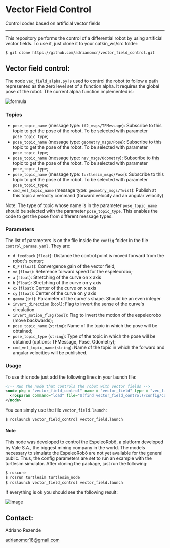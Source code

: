 # Vector Field Control
Control codes based on artificial vector fields

---------------------
This repository performs the control of a differential robot by using artificial vector fields. To use it, just clone it to your catkin_ws/src folder:

```bash
$ git clone https://github.com/adrianomcr/vector_field_control.git
```



## Vector field control:

The node `vec_field_alpha.py` is used to control the robot to follow a path represented as the zero level set of a function alpha. It requires the global pose of the robot. The current alpha function implemented is:

<!-- <img src="https://latex.codecogs.com/svg.latex?\Large&space;\alpha(x,y)=\left(\left(\frac{x-c_x}{a}\right)^\gamma+\left(\frac{y-c_y}{b}\right)^\gamma\right)^{\frac{1}{\gamma}}-1" /> -->

![formula](https://render.githubusercontent.com/render/math?math=\alpha(x,y)=\left(\left(\frac{x-c_x}{a}\right)^\gamma+\left(\frac{y-c_y}{b}\right)^\gamma\right)^{\frac{1}{\gamma}}-1)


### Topics

- `pose_topic_name`  (message type: `tf2_msgs/TFMessage`): Subscribe to this topic to get the pose of the robot. To be selected with parameter `pose_topic_type`;
- `pose_topic_name`  (message type: `geometry_msgs/Pose`): Subscribe to this topic to get the pose of the robot. To be selected with parameter `pose_topic_type`;
- `pose_topic_name`  (message type: `nav_msgs/Odometry`): Subscribe to this topic to get the pose of the robot. To be selected with parameter `pose_topic_type`;
- `pose_topic_name`  (message type: `turtlesim_msgs/Pose`): Subscribe to this topic to get the pose of the robot. To be selected with parameter `pose_topic_type`;
- `cmd_vel_topic_name`  (message type: `geometry_msgs/Twist`): Publish at this topic a velocity command (forward velocity and an angular velocity)

Note: The type of topic whose name  is in the parameter `pose_topic_name` should be selected with the parameter `pose_topic_type`. This enables the code to get the pose from different message types.

### Parameters

The list of parameters is on the file inside the `config` folder in the file `control_params.yaml`. They are:

- `d_feedback` (`float`): Distance the control point is moved forward from the robot's center;
- `K_F` (`float`): Convergence gain of the vector field;
- `vd` (`float`): Reference forward speed for the espeleorobo;
- `a` (`float`): Stretching of the curve on x axis
- `b` (`float`): Stretching of the curve on y axis
- `cx` (`float`): Center of the curve on x axis
- `cy` (`float`): Center of the curve on y axis
- `gamma` (`int`): Parameter of the curve's shape. Should be an even integer
- `invert_direction` (`bool`): Flag to invert the sense of the curve's circulation
- `invert_motion_flag` (`bool`): Flag to invert the motion of the espeleorobo (move backwards);
- `pose_topic_name` (`string`): Name of the topic in which the pose will be obtained;
- `pose_topic_type` (`string`): Type of the topic in which the pose will be obtained (options: TFMessage, Pose, Odometry);
- `cmd_vel_topic_name` (`string`): Name of the topic in which the forward and angular velocities will be published.


### Usage

To use this node just add the following lines in your launch file:

```xml
<!-- Run the node that controls the robot with vector fields -->
<node pkg = "vector_field_control" name = "vector_field" type = "vec_field_alpha.py" args="" output="screen">
  <rosparam command="load" file="$(find vector_field_control)/config/control_params.yaml" />
</node>
```

You can simply use the file `vector_field.launch`:

```bash
$ roslaunch vector_field_control vector_field.launch
```



#### Note
 This node was developed to control the EspeleoRobô, a platform developed by Vale S.A., the biggest mining company in the world. The models necessary to simulate the EspeleoRobô are not yet available for the general public. Thus, the config parameters are set to run an example with the turtlesim simulator. After cloning the package, just run the following:

```bash
$ roscore
$ rosrun turtlesim turtlesim_node
$ roslaunch vector_field_control vector_field.launch
```

If everything is ok you should see the following result:

![image](https://github.com/adrianomcr/vector_field_control/blob/master/images/turtle.png)

## Contact:

Adriano Rezende

adrianomcr18@gmail.com
